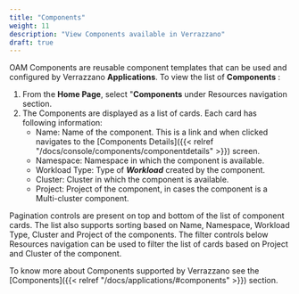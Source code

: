 ```yaml
---
title: "Components"
weight: 11
description: "View Components available in Verrazzano"
draft: true
---
```


OAM Components are reusable component templates that can be used and configured by Verrazzano **Applications**. To view the list of **Components** :
1. From the **Home Page**, select "**Components** under Resources navigation section.
2. The Components are displayed as a list of cards. Each card has following information:
   - Name: Name of the component. This is a link and when clicked navigates to the [Components Details]({{< relref "/docs/console/components/componentdetails" >}}) screen.
   - Namespace: Namespace in which the component is available.
   - Workload Type: Type of ***Workload*** created by the component.
   - Cluster: Cluster in which the component is available.
   - Project: Project of the component, in cases the component is a Multi-cluster component.

Pagination controls are present on top and bottom of the list of component cards. The list also supports sorting based on Name, Namespace, Workload Type, Cluster and Project of the components. The filter controls below Resources navigation can be used to filter the list of cards based on Project and Cluster of the component.

To know more about Components supported by Verrazzano see the [Components]({{< relref "/docs/applications/#components" >}}) section.